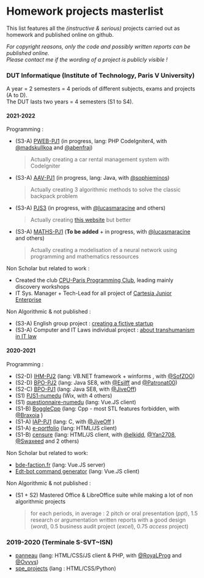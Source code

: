 # Homework projects masterlist

This list features all the *(instructive & serious)* projects carried out as homework and published online on github. 

*For copyright reasons, only the code and possibly written reports can be published online.  
Please contact me if the wording of a project is publicly visible !*

### DUT Informatique (Institute of Technology, Paris V University)

A year = 2 semesters = 4 periods of different subjects, exams and projects (A to D).  
The DUT lasts two years = 4 semesters (S1 to S4).

#### 2021-2022

Programming : 
* (S3-A) [PWEB-PJ1](https://github.com/LoganTann/PWEB-PJ1) (in progress, lang: PHP CodeIgniter4, with [@madskullkoa](https://github.com/madskullkoa) and [@abenfraj](https://github.com/abenfraj))  
  > Actually creating a car rental management system with CodeIgniter
* (S3-A) [AAV-PJ1](https://github.com/LoganTann/AAV-PJ1) (in progress, lang: Java, with [@sophieminos](https://github.com/sophieminos))  
  > Actually creating 3 algorithmic methods to solve the classic backpack problem
* (S3-A) [PJS3](https://github.com/LoganTann/PJS3) (in progress, with [@lucasmaracine](https://github.com/lucasmaracine) and others)
  > Actually creating [this website](https://www.iledebrehat.fr/) but better
* (S3-A) [MATHS-PJ1](https://github.com/LoganTann/MATHS-PJ1) (**To be added** + in progress, with [@lucasmaracine](https://github.com/lucasmaracine) and others)  
  > Actually creating a modelisation of a neural network using programming and mathematics ressources

Non Scholar but related to work : 
* Created the club [CPU-Paris Programming Club](https://github.com/CPU-Paris), leading mainly discovery workshops 
* IT Sys. Manager + Tech-Lead for all project of [Cartesia Junior Enterprise](https://github.com/SI-Cartesia-Junior)

Non Algorithmic & not published : 
* (S3-A) English group project : [creating a fictive startup](https://github.com/LoganTann/LoganTann/tree/main/homeworks_files/21-22-dut)
* (S3-A) Computer and IT Laws individual project : [about transhumanism in IT law](https://github.com/LoganTann/LoganTann/tree/main/homeworks_files/21-22-dut)

#### 2020-2021

Programming :
* (S2-D) [IHM-PJ2](https://github.com/LoganTann/IHM-PJ2) (lang: VB.NET framework + winforms , with [@SofZOO](https://github.com/SofZOO))
* (S2-D) [BPO-PJ2](https://github.com/Esilff/BPO-PJ2) (lang: Java SE8, with [@Esilff](https://github.com/Esilff) and [@Patronat00](https://github.com/Patronat00))
* (S2-C) [BPO-PJ1](https://github.com/LoganTann/BPO-PJ1) (lang: Java SE8, with [@JiveOff](https://github.com/JiveOff))
* (S1) [PJS1-numedu](https://numedu.wixsite.com/site) (Wix, with 4 others)
* (S1) [questionnaire-numedu](https://github.com/LoganTann/LoganTann.github.io/tree/master/questionnaire-numedu) (lang: Vue.JS client)
* (S1-B) [BoggleCpp](https://github.com/Braxoia/BoggleCpp) (lang: Cpp - most STL features forbidden, with [@Braxoia](https://github.com/Braxoia) )
* (S1-A) [IAP-PJ1](https://github.com/LoganTann/IAP-PJ1) (lang: C, with [@JiveOff](https://github.com/JiveOff) )
* (S1-A) [e-portfolio](https://github.com/LoganTann/e-portfolio) (lang: HTML/JS client)
* (S1-B) [censure](https://github.com/LoganTann/censure) (lang: HTML/JS client, with [@elkidd](https://github.com/elkidd), [@Yan2708](https://github.com/Yan2708), [@Swaxeed](https://github.com/Swaxeed) and 2 others)

Non Scholar but related to work:
* [bde-faction.fr](https://github.com/LoganTann/bde-faction.fr) (lang: Vue.JS server)
* [Edt-bot command generator](https://logantann.github.io/perso/EDT_bot.html#config) (lang: Vue.JS client)

Non Algorithmic & not published : 
* (S1 + S2) Mastered Office & LibreOffice suite while making a lot of non algorithmic projects  
  > for each periods, in average : 2 pitch or oral presentation (_ppt_), 1.5 research or argumentation written reports with a good design (_word_), 0.5 business audit project (_excel_), 0.75 *access* project) 

### 2019-2020 (Terminale S-SVT~ISN)
 
* [panneau](https://github.com/LoganTann/panneau) (lang: HTML/CSS/JS client & PHP, with [@RoyaLProg](https://github.com/RoyaLProg) and [@Ovvvs](https://github.com/Ovvvs))
* [spe_projects](https://github.com/LoganTann/spe_projects) (lang : HTML/CSS/Python)
